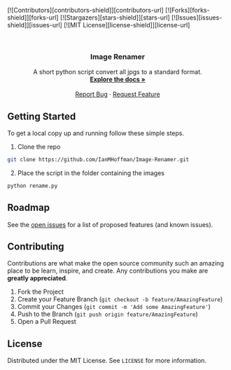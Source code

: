 <!--
*** Thanks for checking out this README Template. If you have a suggestion that would
*** make this better, please fork the repo and create a pull request or simply open
*** an issue with the tag "enhancement".
*** Thanks again! Now go create something AMAZING! :D
***
***
***
*** To avoid retyping too much info. Do a search and replace for the following:
*** IanMHoffman, Image-Renamer, twitter_handle, email
-->





<!-- PROJECT SHIELDS -->
<!--
*** I'm using markdown "reference style" links for readability.
*** Reference links are enclosed in brackets [ ] instead of parentheses ( ).
*** See the bottom of this document for the declaration of the reference variables
*** for contributors-url, forks-url, etc. This is an optional, concise syntax you may use.
*** https://www.markdownguide.org/basic-syntax/#reference-style-links
-->
[![Contributors][contributors-shield]][contributors-url]
[![Forks][forks-shield]][forks-url]
[![Stargazers][stars-shield]][stars-url]
[![Issues][issues-shield]][issues-url]
[![MIT License][license-shield]][license-url]



<!-- PROJECT LOGO -->
<br />
<p align="center">
  <h3 align="center">Image Renamer</h3>

  <p align="center">
    A short python script convert all jpgs to a standard format.
    <br />
    <a href="https://github.com/IanMHoffman/Image-Renamer"><strong>Explore the docs »</strong></a>
    <br />
    <br />
    <a href="https://github.com/IanMHoffman/Image-Renamer/issues">Report Bug</a>
    ·
    <a href="https://github.com/IanMHoffman/Image-Renamer/issues">Request Feature</a>
  </p>
</p>



<!-- GETTING STARTED -->
## Getting Started

To get a local copy up and running follow these simple steps.

1.  Clone the repo
```sh
git clone https://github.com/IanMHoffman/Image-Renamer.git
```
2.  Place the script in the folder containing the images
```sh
python rename.py
```


<!-- ROADMAP -->
## Roadmap

See the [open issues](https://github.com/IanMHoffman/Image-Renamer/issues) for a list of proposed features (and known issues).



<!-- CONTRIBUTING -->
## Contributing

Contributions are what make the open source community such an amazing place to be learn, inspire, and create. Any contributions you make are **greatly appreciated**.

1. Fork the Project
2. Create your Feature Branch (`git checkout -b feature/AmazingFeature`)
3. Commit your Changes (`git commit -m 'Add some AmazingFeature'`)
4. Push to the Branch (`git push origin feature/AmazingFeature`)
5. Open a Pull Request



<!-- LICENSE -->
## License

Distributed under the MIT License. See `LICENSE` for more information.
